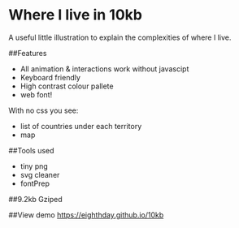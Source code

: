 # Where I live in 10kb

A useful little illustration to explain the complexities of where I live. 

##Features
* All animation & interactions work without javascipt
* Keyboard friendly
* High contrast colour pallete
* web font!

With no css you see:
* list of countries under each territory 
* map 

##Tools used
 - tiny png
 - svg cleaner
 - fontPrep
 
 
##9.2kb Gziped

##View demo
https://eighthday.github.io/10kb
